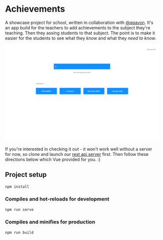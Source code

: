 # Achievements
A showcase project for school, written in collaboration with [@qqavon](https://github.com/qqavon).
It's an app build for the teachers to add achievements to the subject they're teaching. Then they assing students to that subject.
The point is to make it easier for the students to see what they *know* and what they *need to know*.

![Screenshot](./public/screenshots/home.png)

If you're interested in checking it out - it won't work well without a server for now, so clone and launch our [rest api server](https://github.com/qqavon/achievement-rest-api-server) first. 
Then follow these directions below which Vue provided for you. :) 

## Project setup
```
npm install
```

### Compiles and hot-reloads for development
```
npm run serve
```

### Compiles and minifies for production
```
npm run build
```


